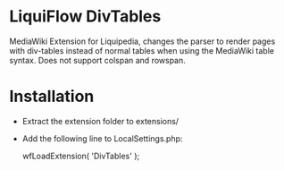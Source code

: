 LiquiFlow DivTables
===================

MediaWiki Extension for Liquipedia, changes the parser to render pages with div-tables instead of normal tables when using the MediaWiki table syntax. Does not support colspan and rowspan.

Installation
============
* Extract the extension folder to extensions/
* Add the following line to LocalSettings.php:

	wfLoadExtension( 'DivTables' );
